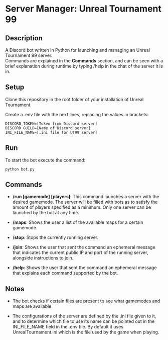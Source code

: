 # Server Manager: Unreal Tournament 99
## Description
A Discord bot written in Python for launching and managing an Unreal Tournament 99 server.  
Commands are explained in the **Commands** section, and can be seen with a brief explanation during runtime by typing /help in the chat of the server it is in.

## Setup
Clone this repository in the root folder of your installation of Unreal Tournament.

Create a .env file with the next lines, replacing the values in brackets:

    DISCORD_TOKEN=[Token from Discord server]
    DISCORD_GUILD=[Name of Discord server]
    INI_FILE_NAME=[.ini file for UT99 server]

## Run
To start the bot execute the command:

    python bot.py

## Commands
* **/run [gamemode] [players]**: This command launches a server with the desired gamemode. The server will be filled with bots as to satisfy the amount of players specified as a minimum. Only one server can be launched by the bot at any time.

* **/maps**: Shows the user a list of the available maps for a certain gamemode.

* **/stop**: Stops the currently running server.

* **/join**: Shows the user that sent the command an ephemeral message that indicates the current public IP and port of the running server, alongside instructions to join.

* **/help**: Shows the user that sent the command an ephemeral message that explains each command supported by the bot.

## Notes
* The bot checks if certain files are present to see what gamemodes and maps are available.

* The configurations of the server are defined by the .ini file given to it, and to determine which file to use its name can be pointed out in the INI_FILE_NAME field in the .env file. By default it uses UnrealTournament.ini which is the file used by the game when playing.